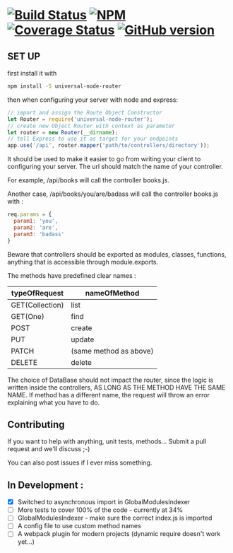 [![Build Status](https://travis-ci.org/gaspaonrocks/universal-node-router.svg?branch=master)](https://travis-ci.org/gaspaonrocks/universal-node-router) [![NPM](https://nodei.co/npm/universal-node-router.png?downloads=true&stars=true)](https://www.npmjs.com/package/universal-node-router) [![Coverage Status](https://coveralls.io/repos/github/gaspaonrocks/universal-node-router/badge.svg?branch=master)](https://coveralls.io/github/gaspaonrocks/universal-node-router?branch=master) [![GitHub version](https://badge.fury.io/gh/gaspaonrocks%2Funiversal-node-router.svg)](https://badge.fury.io/gh/gaspaonrocks%2Funiversal-node-router)
===========

## SET UP

first install it with 
```bash
npm install -S universal-node-router
```

then when configuring your server with node and express:

```typescript
// import and assign the Route Object Constructor
let Router = require('universal-node-router');
// create new Object Router with context as parameter
let router = new Router(__dirname);
// tell Express to use it as target for your endpoints
app.use('/api', router.mapper('path/to/controllers/directory'));
```

It should be used to make it easier to go from writing your client 
to configuring your server. The url should match the name of your controller.

For example, /api/books will call the controller books.js.

Another case, /api/books/you/are/badass will call the controller books.js with : 
```javascript
req.params = {
  param1: 'you',
  param2: 'are',
  param3: 'badass'
}
```

Beware that controllers should be exported as modules, classes, functions, anything that is accessible through module.exports.

The methods have predefined clear names :

typeOfRequest | nameOfMethod
--- | ---
GET(Collection) | list
GET(One) | find
POST | create
PUT | update 
PATCH | (same method as above)
DELETE | delete

The choice of DataBase should not impact the router, since the logic is written inside the controllers, AS LONG AS THE METHOD HAVE THE SAME NAME.
If method has a different name, the request will throw an error explaining what you have to do.

## Contributing
If you want to help with anything, unit tests, methods... Submit a pull request and we'll discuss ;-)

You can also post issues if I ever miss something.

## In Development : 
 - [X] Switched to asynchronous import in GlobalModulesIndexer
 - [ ] More tests to cover 100% of the code - currently at 34%
 - [ ] GlobalModulesIndexer - make sure the correct index.js is imported
 - [ ] A config file to use custom method names
 - [ ] A webpack plugin for modern projects (dynamic require doesn't work yet...)
